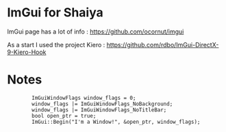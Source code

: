 # ImGui for Shaiya
ImGui page has a lot of info : https://github.com/ocornut/imgui

As a start I used the project Kiero : https://github.com/rdbo/ImGui-DirectX-9-Kiero-Hook

# Notes
            ImGuiWindowFlags window_flags = 0;
            window_flags |= ImGuiWindowFlags_NoBackground;
            window_flags |= ImGuiWindowFlags_NoTitleBar;
            bool open_ptr = true;
            ImGui::Begin("I'm a Window!", &open_ptr, window_flags);


